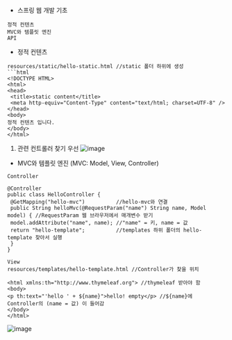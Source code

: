 * 스프링 웹 개발 기초
```
정적 컨텐츠
MVC와 템플릿 엔진
API
```

* 정적 컨텐츠
```
resources/static/hello-static.html //static 폴더 하위에 생성
```html
<!DOCTYPE HTML>
<html>
<head>
 <title>static content</title>
 <meta http-equiv="Content-Type" content="text/html; charset=UTF-8" />
</head>
<body>
정적 컨텐츠 입니다.
</body>
</html>
```
1. 관련 컨트롤러 찾기 우선
![image](https://github.com/dongwook258/TIL/assets/124165097/5229ab19-99e6-4f48-ae9b-3410e42abf49)

* MVC와 템플릿 엔진 (MVC: Model, View, Controller)

```
Controller

@Controller
public class HelloController {
 @GetMapping("hello-mvc")          //hello-mvc와 연결
 public String helloMvc(@RequestParam("name") String name, Model model) { //RequestParam 웹 브라우저에서 매개변수 받기
 model.addAttribute("name", name); //"name" = 키, name = 값
 return "hello-template";          //templates 하위 폴더의 hello-template 찾아서 실행
 }
}
```

```
View
resources/templates/hello-template.html //Controller가 찾을 위치

<html xmlns:th="http://www.thymeleaf.org"> //thymeleaf 받아야 함
<body>
<p th:text="'hello ' + ${name}">hello! empty</p> //${name}에 Controller의 (name = 값) 이 들어감
</body>
</html>
```

![image](https://github.com/dongwook258/TIL/assets/124165097/a1588df9-af68-446f-a473-4b505d883cb4)
